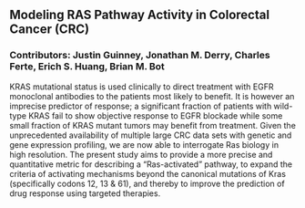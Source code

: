 ## Modeling RAS Pathway Activity in Colorectal Cancer (CRC)
### Contributors: Justin Guinney, Jonathan M. Derry, Charles Ferte, Erich S. Huang, Brian M. Bot

KRAS mutational status is used clinically to direct treatment with EGFR monoclonal antibodies to the patients most likely to benefit. It is however an imprecise predictor of response; a significant fraction of patients with wild-type KRAS fail to show objective response to EGFR blockade while some small fraction of KRAS mutant tumors may benefit from treatment. Given the unprecedented availability of multiple large CRC data sets with genetic and gene expression profiling, we are now able to interrogate Ras biology in high resolution. The present study aims to provide a more precise and quantitative metric for describing a “Ras-activated” pathway, to expand the criteria of activating mechanisms beyond the canonical mutations of Kras (specifically codons 12, 13 & 61), and thereby to improve the prediction of drug response using targeted therapies.
